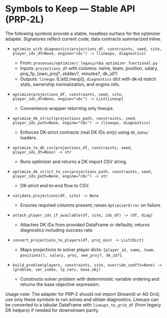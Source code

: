 # Symbols to Keep — Stable API (PRP‑2L)

The following symbols provide a stable, headless surface for the optimizer adapter. Signatures reflect current code; data contracts summarized inline.

- `optimize_with_diagnostics(projections_df, constraints, seed, site, player_ids_df=None, engine="cbc") -> (lineups, diagnostics)`
  - From: `processes/optimizer/_legacy/nba_optimizer_functional.py`
  - Inputs: `projections_df` with columns: name, team, position, salary, proj_fp, [own_proj?, stddev?, minutes?, dk_id?]
  - Outputs: `lineups` (List[Lineup]), `diagnostics` dict with dk‑id match stats, ownership normalization, and engine info.

- `optimize(projections_df, constraints, seed, site, player_ids_df=None, engine="cbc") -> List[Lineup]`
  - Convenience wrapper returning only lineups.

- `optimize_dk_strict(projections_path, constraints, seed, player_ids_path=None, engine="cbc") -> (lineups, diagnostics)`
  - Enforces DK‑strict contracts (real DK IDs only) using `dk_data/` loaders.

- `optimize_to_dk_csv(projections_df, constraints, seed, player_ids_df=None) -> str`
  - Runs optimizer and returns a DK import CSV string.

- `optimize_dk_strict_to_csv(projections_path, constraints, seed, player_ids_path=None, engine="cbc") -> str`
  - DK‑strict end‑to‑end flow to CSV.

- `validate_projections(df, site) -> None`
  - Ensures required columns present; raises `OptimizerError` on failure.

- `attach_player_ids_if_available(df, site, ids_df) -> (df, diag)`
  - Attaches DK IDs from provided DataFrame or defaults; returns diagnostics including success rate.

- `convert_projections_to_players(df, proj_min) -> List[Dict]`
  - Maps projections to solver player dicts: `{player_id, name, team, positions[], salary, proj, own_proj?, dk_id?}`.

- `build_problem(players, constraints, site, override_coeffs=None) -> (problem, var_index, lp_vars, base_obj)`
  - Constructs solver problem with deterministic variable ordering and returns the base objective expression.

Usage note: The adapter for PRP‑2 should not import Streamlit or AG Grid; use only these symbols to run solves and obtain diagnostics. Lineups can be converted to a tabular DataFrame with `lineups_to_grid_df` (from legacy DK helpers) if needed for downstream parity.

